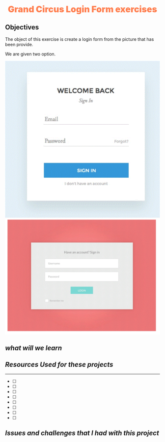 <div style= text-align:center;font-size:2em;color:coral;font-weight:900> Grand Circus Login Form exercises</div>

## Objectives
The object of this exercise is create a login form from the picture that has been provide. 

We are given two option. 

![ ](images/simple-login-form.gif)
![ ](images/simple-login-form2.gif)

## *what will we learn* 

## *Resources Used for these projects* 
---------------

* [ ]
* [ ]
* [ ]
* [ ]
* [ ]
* [ ]
* [ ]
* [ ]


## *Issues and challenges that I had with this project*